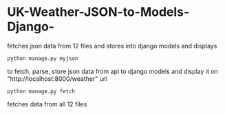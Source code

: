 # UK-Weather-JSON-to-Models-Django-
fetches json data from 12 files and stores into django models and displays
```
python manage.py myjson
```
to fetch, parse, store json data from api to django models and display it on "http://localhost:8000/weather" url
```
python manage.py fetch
```
fetches data from all 12 files

